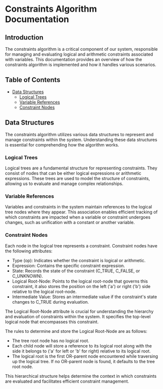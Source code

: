# Constraints Algorithm Documentation

## Introduction

The constraints algorithm is a critical component of our system, responsible for managing and evaluating logical and arithmetic constraints associated with variables. This documentation provides an overview of how the constraints algorithm is implemented and how it handles various scenarios.

## Table of Contents

- [Data Structures](data-structures)
  - [Logical Trees](#logical-trees)
  - [Variable References](#variable-references)
  - [Constraint Nodes](#constraint-nodes)


## Data Structures

The constraints algorithm utilizes various data structures to represent and manage constraints within the system. Understanding these data structures is essential for comprehending how the algorithm works.

### Logical Trees

Logical trees are a fundamental structure for representing constraints. They consist of nodes that can be either logical expressions or arithmetic expressions. These trees are used to model the structure of constraints, allowing us to evaluate and manage complex relationships.

### Variable References

Variables and constraints in the system maintain references to the logical tree nodes where they appear. This association enables efficient tracking of which constraints are impacted when a variable or constraint undergoes changes, such as unification with a constant or another variable.

### Constraint Nodes

Each node in the logical tree represents a constraint. Constraint nodes have the following attributes:

- Type (op): Indicates whether the constraint is logical or arithmetic.
- Expression: Contains the specific constraint expression.
- State: Records the state of the constraint (C_TRUE, C_FALSE, or C_UNKNOWN).
- Logical Root-Node: Points to the logical root-node that governs this constraint, it also stores the position on the left ('a') or right ('b') side relative to the logical root-node.
- Intermediate Value: Stores an intermediate value if the constraint's state changes to C_TRUE during evaluation.

The Logical Root-Node attribute is crucial for understanding the hierarchy and evaluation of constraints within the system. It specifies the top-level logical node that encompasses this constraint.

The rules to determine and store the Logical Root-Node are as follows:

- The tree root node has no logical root.
- Each child node will store a reference to its logical root along with the side it belongs to ('a' for left or 'b' for right) relative to its logical root.
- The logical root is the first OR-parent node encountered while traversing up the logical tree. If no OR-parent node is found, it defaults to the tree root node.

This hierarchical structure helps determine the context in which constraints are evaluated and facilitates efficient constraint management.



